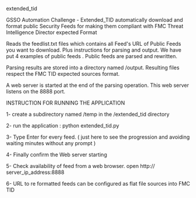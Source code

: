 extended_tid

GSSO Automation Challenge - Extended_TID automatically download and format public Security Feeds for making them compliant with FMC Threat Intelligence Director expected Format

Reads the feedlist.txt files which contains all Feed's URL of Public Feeds you want to download. Plus instructions for parsing and output.
  We have put 4 examples of public feeds . Public feeds are parsed and rewritten.
  
Parsing results are stored into a directory named /output. Resulting files respect the FMC TID expected sources format.

A web server is started at the end of the parsing operation. This web server listens on the 8888 port.

INSTRUCTION FOR RUNNING THE APPLICATION

1- create a subdirectory named  /temp in the /extended_tid directory

2- run the application : python extended_tid.py

3- Type Enter for every feed. ( just here to see the progression and avoiding waiting minutes without any prompt )

4- Finally confirm the Web server starting

5- Check availability of feed from a web browser.  open http:// server_ip_address:8888

6- URL to re formatted feeds can be configured as flat file sources into FMC TID
